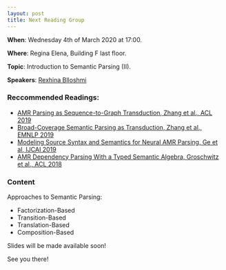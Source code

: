 ```yaml
---
layout: post
title: Next Reading Group
---
```


**When**:  Wednesday 4th of March 2020 at 17:00.

**Where**: Regina Elena, Building F last floor.

**Topic**: Introduction to Semantic Parsing (II).

**Speakers**: [Rexhina Blloshmi](https://twitter.com/rexhina_b)

### Reccommended Readings:
- [AMR Parsing as Sequence-to-Graph Transduction, Zhang et al., ACL 2019](https://www.aclweb.org/anthology/P19-1009/)
- [Broad-Coverage Semantic Parsing as Transduction, Zhang et al., EMNLP 2019](https://www.aclweb.org/anthology/D19-1392/)
- [Modeling Source Syntax and Semantics for Neural AMR Parsing, Ge et al, IJCAI 2019](https://www.ijcai.org/Proceedings/2019/0691.pdf)
- [AMR Dependency Parsing With a Typed Semantic Algebra, Groschwitz et al., ACL 2018](https://www.aclweb.org/anthology/P18-1170/)

### Content
Approaches to Semantic Parsing:
- Factorization-Based
- Transition-Based
- Translation-Based
- Composition-Based

Slides will be made available soon!

See you there!
